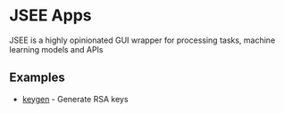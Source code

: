 # JSEE Apps

JSEE is a highly opinionated GUI wrapper for processing tasks, machine learning models and APIs

## Examples

- [keygen](/keygen) - Generate RSA keys
